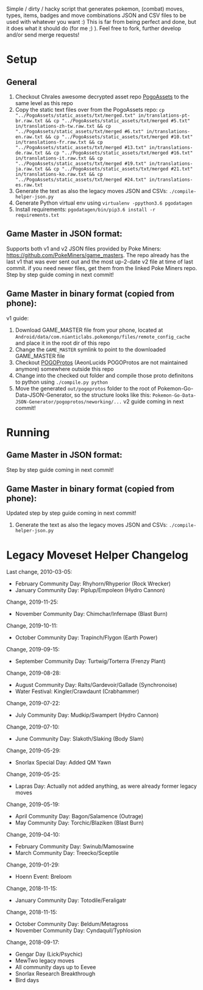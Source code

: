 Simple / dirty / hacky script that generates pokemon, (combat) moves, types, items, badges and move combinations JSON and CSV files to be used with whatever you want :) This is far from being perfect and done, but it does what it should do (for me ;) ). Feel free to fork, further develop and/or send merge requests!

# Setup
## General
1. Checkout Chrales awesome decrypted asset repo [PogoAssets](https://github.com/ZeChrales/PogoAssets) to the same level as this repo
2. Copy the static text files over from the PogoAssets repo: `cp "../PogoAssets/static_assets/txt/merged.txt" in/translations-pt-br.raw.txt && cp "../PogoAssets/static_assets/txt/merged #5.txt" in/translations-zh-tw.raw.txt && cp "../PogoAssets/static_assets/txt/merged #6.txt" in/translations-en.raw.txt && cp "../PogoAssets/static_assets/txt/merged #10.txt" in/translations-fr.raw.txt && cp "../PogoAssets/static_assets/txt/merged #13.txt" in/translations-de.raw.txt && cp "../PogoAssets/static_assets/txt/merged #16.txt" in/translations-it.raw.txt && cp "../PogoAssets/static_assets/txt/merged #19.txt" in/translations-ja.raw.txt && cp "../PogoAssets/static_assets/txt/merged #21.txt" in/translations-ko.raw.txt && cp "../PogoAssets/static_assets/txt/merged #24.txt" in/translations-es.raw.txt`
3. Generate the text as also the legacy moves JSON and CSVs: `./compile-helper-json.py`
4. Generate Python virtual env using `virtualenv -ppython3.6 pgodatagen`
5. Install requirements: `pgodatagen/bin/pip3.6 install -r requirements.txt`

## Game Master in JSON format:
Supports both v1 and v2 JSON files provided by Poke Miners: https://github.com/PokeMiners/game_masters. The repo already has the last v1 that was ever sent out and the most up-2-date v2 file at time of last commit. if you need newer files, get them from the linked Poke Miners repo.
Step by step guide coming in next commit!

## Game Master in binary format (copied from phone):
v1 guide:
1. Download GAME_MASTER file from your phone, located at `Android/data/com.nianticlabs.pokemongo/files/remote_config_cache` and place it in the root dir of this repo
2. Change the `GAME_MASTER` symlink to point to the downloaded GAME_MASTER file
3. Checkout [POGOProtos](https://github.com/Furtif/POGOProtos) (AeonLucids POGOProtos are not maintained anymore) somewhere outside this repo
4. Change into the checked out folder and compile those proto definitons to python using `./compile.py python`
5. Move the generated `out/pogoprotos` folder to the root of Pokemon-Go-Data-JSON-Generator, so the structure looks like this: `Pokemon-Go-Data-JSON-Generator/pogoprotos/neworking/...`
v2 guide coming in next commit!

# Running
## Game Master in JSON format:
Step by step guide coming in next commit!

## Game Master in binary format (copied from phone):
Updated step by step guide coming in next commit!
1. Generate the text as also the legacy moves JSON and CSVs: `./compile-helper-json.py`


# Legacy Moveset Helper Changelog
Last change, 2010-03-05:
- February Community Day: Rhyhorn/Rhyperior (Rock Wrecker)
- January Community Day: Piplup/Empoleon (Hydro Cannon)

Change, 2019-11-25:
- November Community Day: Chimchar/Infernape (Blast Burn)

Change, 2019-10-11:
- October Community Day: Trapinch/Flygon (Earth Power)

Change, 2019-09-15:
- September Community Day: Turtwig/Torterra (Frenzy Plant)

Change, 2019-08-28:
- August Community Day: Ralts/Gardevoir/Gallade (Synchronoise)
- Water Festival: Kingler/Crawdaunt (Crabhammer)

Change, 2019-07-22:
- July Community Day: Mudkip/Swampert (Hydro Cannon)

Change, 2019-07-10:
- June Community Day: Slakoth/Slaking (Body Slam)

Change, 2019-05-29:
- Snorlax Special Day: Added QM Yawn

Change, 2019-05-25:
- Lapras Day: Actually not added anything, as were already former legacy moves

Change, 2019-05-19:
- April Community Day: Bagon/Salamence (Outrage)
- May Community Day: Torchic/Blaziken (Blast Burn)

Change, 2019-04-10:
- February Community Day: Swinub/Mamoswine
- March Community Day: Treecko/Sceptile

Change, 2019-01-29:
- Hoenn Event: Breloom

Change, 2018-11-15:
- January Community Day: Totodile/Feraligatr

Change, 2018-11-15:
- October Community Day: Beldum/Metagross
- November Community Day: Cyndaquil/Typhlosion

Change, 2018-09-17:
- Gengar Day (Lick/Psychic)
- MewTwo legacy moves
- All community days up to Eevee
- Snorlax Research Breakthrough
- Bird days
